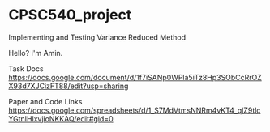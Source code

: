 # CPSC540_project
Implementing and Testing Variance Reduced Method

Hello? I'm Amin.

Task Docs
https://docs.google.com/document/d/1f7iSANp0WPla5iTz8Hp3SObCcRrOZX93d7XJCizFT88/edit?usp=sharing


Paper and Code Links
https://docs.google.com/spreadsheets/d/1_S7MdVtmsNNRm4vKT4_qlZ9tlcYGtnIHlxvjioNKKAQ/edit#gid=0
